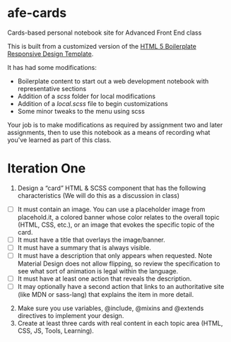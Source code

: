# afe-cards
Cards-based personal notebook site for Advanced Front End class

This is built from a customized version of the [HTML 5 Boilerplate](https://html5boilerplate.com/) [Responsive Design Template](http://www.initializr.com/).

It has had some modifications:

* Boilerplate content to start out a web development notebook with representative sections
* Addition of a _scss_ folder for local modifications
* Addition of a _local.scss_ file to begin customizations
* Some minor tweaks to the menu using scss

Your job is to make modifications as required by assignment two and later assignments, then to use this notebook as a means of recording what you've learned as part of this class.

# Iteration One

1. Design a “card” HTML & SCSS component that has the following characteristics (We will do this as a discussion in class)  

* [ ] It must contain an image. You can use a placeholder image from placehold.it, a colored banner whose color relates to the overall topic (HTML, CSS, etc.), or an image that evokes the specific topic of the card.  
* [ ] It must have a title that overlays the image/banner.  
* [ ] It must have a summary that is always visible.  
* [ ] It must have a description that only appears when requested. Note Material Design does not allow flipping, so review the specification to see what sort of animation is legal within the language.  
* [ ] It must have at least one action that reveals the description.  
* [ ] It may optionally have a second action that links to an authoritative site (like MDN or sass-lang) that explains the item in more detail.  
2. Make sure you use variables, @include, @mixins and @extends directives to implement your design.  
3. Create at least three cards with real content in each topic area (HTML, CSS, JS, Tools, Learning).  


